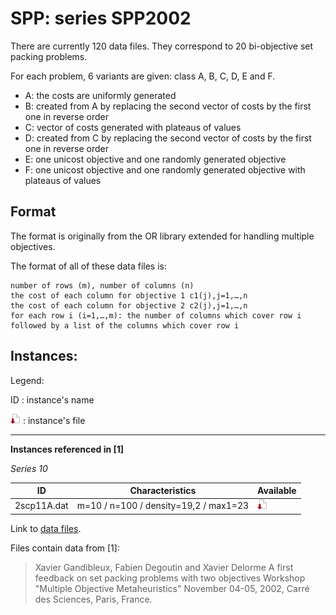 # SPP: series SPP2002

There are currently 120 data files.
They correspond to 20 bi-objective set packing problems.

For each problem, 6 variants are given: class A, B, C, D, E and F.

+ A: the costs are uniformly generated
+ B: created from A by replacing the second vector of costs by the first one in reverse order
+ C: vector of costs generated with plateaus of values
+ D: created from C by replacing the second vector of costs by the first one in reverse order
+ E: one unicost objective and one randomly generated objective
+ F: one unicost objective and one randomly generated objective with plateaus of values

## Format
The format is originally from the OR library extended for handling multiple objectives.

The format of all of these data files is:

    number of rows (m), number of columns (n)
    the cost of each column for objective 1 c1(j),j=1,…,n
    the cost of each column for objective 2 c2(j),j=1,…,n
    for each row i (i=1,…,m): the number of columns which cover row i followed by a list of the columns which cover row i

## Instances:
 
Legend:

ID : instance's name

[![instance file](./img/icon/dl-instance.png "instance file")](instances/) : instance's file 



***


**Instances referenced  in [1]**

*Series 10*

| ID            | Characteristics                       | Available | 
| ------------- | ------------------------------------- | --------- |
| 2scp11A.dat 	| m=10 / n=100 / density=19,2 / max1=23 | [![instance file](./img/icon/dl-instance.png "instance file")](instances/) | 


Link to [data files](http://www.emse.fr/%7Edelorme/SetPacking.html#BOSPP).


Files contain data from [1]:

> Xavier Gandibleux, Fabien Degoutin and Xavier Delorme
 A first feedback on set packing problems with two objectives
 Workshop "Multiple Objective Metaheuristics"
 November 04-05, 2002, Carré des Sciences, Paris, France.